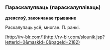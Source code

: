 ### Параскалупваць (параскалупліваць)
**дзеяслоў, закончанае трыванне**

Раскалупаць усё, многае. П. ранкі.

<a rel="author">[http://rv-blr.com/](http://rv-blr.com/slounik.jsp?letterId=0&maskId=0&pageId=2182)</a>
